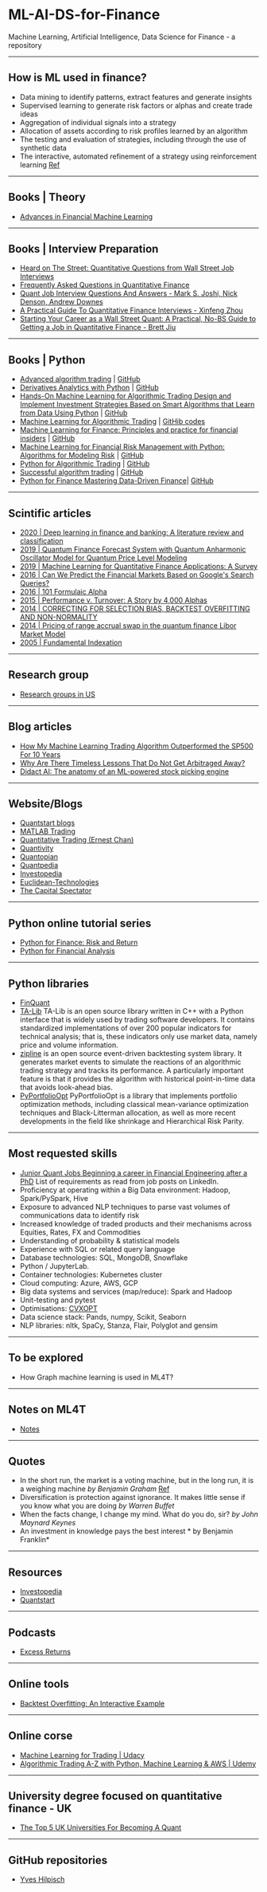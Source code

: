 # ML-AI-DS-for-Finance
Machine Learning, Artificial Intelligence, Data Science for Finance -  a repository
***

## How is ML used in finance?
- Data mining to identify patterns, extract features and generate insights
- Supervised learning to generate risk factors or alphas and create trade ideas
- Aggregation of individual signals into a strategy
- Allocation of assets according to risk profiles learned by an algorithm
- The testing and evaluation of strategies, including through the use of synthetic data
- The interactive, automated refinement of a strategy using reinforcement learning
[Ref](https://github.com/stefan-jansen/machine-learning-for-trading/tree/main/01_machine_learning_for_trading)
***

## Books | Theory
- [Advances in Financial Machine Learning](https://www.amazon.co.uk/Advances-Financial-Machine-Learning-Marcos/dp/1119482089)
***

## Books | Interview Preparation
- [Heard on The Street: Quantitative Questions from Wall Street Job Interviews](https://www.amazon.com/gp/product/0970055285/ref=as_li_tf_tl?ie=UTF8&camp=1789&creative=9325&creativeASIN=0970055285&linkCode=as2&tag=quant0f-20)
- [Frequently Asked Questions in Quantitative Finance](https://www.amazon.com/gp/product/0470748753/ref=as_li_tf_tl?ie=UTF8&camp=1789&creative=9325&creativeASIN=0470748753&linkCode=as2&tag=quant0f-20)
- [Quant Job Interview Questions And Answers - Mark S. Joshi, Nick Denson, Andrew Downes](https://www.amazon.com/gp/product/143821703X/ref=as_li_tf_tl?ie=UTF8&camp=1789&creative=9325&creativeASIN=143821703X&linkCode=as2&tag=quant0f-20)
- [A Practical Guide To Quantitative Finance Interviews - Xinfeng Zhou](https://www.amazon.com/gp/product/1438236662/ref=as_li_tf_tl?ie=UTF8&camp=1789&creative=9325&creativeASIN=1438236662&linkCode=as2&tag=quant0f-20)
- [Starting Your Career as a Wall Street Quant: A Practical, No-BS Guide to Getting a Job in Quantitative Finance - Brett Jiu](https://www.amazon.com/gp/product/1453823859/ref=as_li_tf_tl?ie=UTF8&camp=1789&creative=9325&creativeASIN=1453823859&linkCode=as2&tag=quant0f-20)
***

## Books | Python
- [Advanced algorithm trading](https://www.quantstart.com/advanced-algorithmic-trading-ebook/) | [GitHub](https://github.com/zslucky/algorithmic_trading_book)
- [Derivatives Analytics with Python](https://www.amazon.co.uk/Derivatives-Analytics-Python-Simulation-Calibration/dp/1119037999/ref=asc_df_1119037999/?tag=googshopuk-21&linkCode=df0&hvadid=310762413837&hvpos=&hvnetw=g&hvrand=13472180059267899973&hvpone=&hvptwo=&hvqmt=&hvdev=c&hvdvcmdl=&hvlocint=&hvlocphy=9046665&hvtargid=pla-450555227683&psc=1&th=1&psc=1) | [GitHub](https://github.com/yhilpisch/dawp)
- [Hands-On Machine Learning for Algorithmic Trading Design and Implement Investment Strategies Based on Smart Algorithms that Learn from Data Using Python](https://www.amazon.co.uk/Hands-Machine-Learning-Algorithmic-Trading-ebook/dp/B07JLFH7C5) | [GitHub](https://github.com/PacktPublishing/Hands-On-Machine-Learning-for-Algorithmic-Trading)
- [Machine Learning for Algorithmic Trading](https://www.amazon.com/Machine-Learning-Algorithmic-Trading-alternative/dp/1839217715?pf_rd_r=GZH2XZ35GB3BET09PCCA&pf_rd_p=c5b6893a-24f2-4a59-9d4b-aff5065c90ec&pd_rd_r=91a679c7-f069-4a6e-bdbb-a2b3f548f0c8&pd_rd_w=2B0Q0&pd_rd_wg=GMY5S&ref_=pd_gw_ci_mcx_mr_hp_d) | [GitHib codes](https://github.com/stefan-jansen/machine-learning-for-trading)
- [Machine Learning for Finance: Principles and practice for financial insiders](https://www.amazon.co.uk/Machine-Learning-Finance-algorithms-financial/dp/1789136369) | [GitHub](https://github.com/PacktPublishing/Machine-Learning-for-Finance)
- [Machine Learning for Financial Risk Management with Python: Algorithms for Modeling Risk](https://www.amazon.co.uk/Machine-Learning-Financial-Management-Python/dp/1492085251/ref=asc_df_1492085251/?tag=googshopuk-21&linkCode=df0&hvadid=375385640104&hvpos=&hvnetw=g&hvrand=7971487973211243686&hvpone=&hvptwo=&hvqmt=&hvdev=c&hvdvcmdl=&hvlocint=&hvlocphy=9045312&hvtargid=pla-1331790969021&psc=1&th=1&psc=1&tag=&ref=&adgrpid=76471991906&hvpone=&hvptwo=&hvadid=375385640104&hvpos=&hvnetw=g&hvrand=7971487973211243686&hvqmt=&hvdev=c&hvdvcmdl=&hvlocint=&hvlocphy=9045312&hvtargid=pla-1331790969021) | [GitHub](https://github.com/abdullahkarasan/mlfrm)
- [Python for Algorithmic Trading](https://www.amazon.co.uk/Python-Algorithmic-Trading-Cloud-Deployment/dp/149205335X/ref=asc_df_149205335X/?tag=googshopuk-21&linkCode=df0&hvadid=430975187240&hvpos=&hvnetw=g&hvrand=15063180287413284579&hvpone=&hvptwo=&hvqmt=&hvdev=c&hvdvcmdl=&hvlocint=&hvlocphy=9046665&hvtargid=pla-986606809437&psc=1&th=1&psc=1&tag=&ref=&adgrpid=97419295382&hvpone=&hvptwo=&hvadid=430975187240&hvpos=&hvnetw=g&hvrand=15063180287413284579&hvqmt=&hvdev=c&hvdvcmdl=&hvlocint=&hvlocphy=9046665&hvtargid=pla-986606809437) | [GitHub](https://github.com/yhilpisch/py4at)
- [Successful algorithm trading](https://www.quantstart.com/successful-algorithmic-trading-ebook/) | [GitHub](https://github.com/zslucky/algorithmic_trading_book)
- [Python for Finance Mastering Data-Driven Finance](https://www.amazon.co.uk/Python-Finance-Mastering-Data-Driven/dp/1492024333/ref=asc_df_1492024333/?tag=googshopuk-21&linkCode=df0&hvadid=310816411121&hvpos=&hvnetw=g&hvrand=4904583064860020235&hvpone=&hvptwo=&hvqmt=&hvdev=c&hvdvcmdl=&hvlocint=&hvlocphy=9045312&hvtargid=pla-548862579834&psc=1&th=1&psc=1)| [GitHub](https://github.com/yhilpisch/py4fi2nd) 
***

## Scintific articles
- [2020 | Deep learning in finance and banking: A literature review and classification](https://fbr.springeropen.com/articles/10.1186/s11782-020-00082-6)
- [2019 | Quantum Finance Forecast System with Quantum Anharmonic Oscillator Model for Quantum Price Level Modeling](http://www.iajer.com/wp-content/uploads/2021/02/A420121.pdf)
- [2019 | Machine Learning for Quantitative Finance Applications: A Survey](https://www.mdpi.com/2076-3417/9/24/5574/htm)
- [2016 | Can We Predict the Financial Markets Based on Google's Search Queries?](https://onlinelibrary.wiley.com/doi/abs/10.1002/for.2446)
- [2016 | 101 Formulaic Alpha](https://arxiv.org/ftp/arxiv/papers/1601/1601.00991.pdf)
- [2015 | Performance v. Turnover: A Story by 4,000 Alphas](https://arxiv.org/ftp/arxiv/papers/1509/1509.08110.pdf)
- [2014 | CORRECTING FOR SELECTION BIAS, BACKTEST OVERFITTING AND NON-NORMALITY](https://www.davidhbailey.com/dhbpapers/deflated-sharpe.pdf)
- [2014 | Pricing of range accrual swap in the quantum finance Libor Market Model](https://www.sciencedirect.com/science/article/abs/pii/S0378437114000545?via%3Dihub)
- [2005 | Fundamental Indexation](https://www.researchaffiliates.com/content/dam/ra/documents/FAJ_Mar_Apr_2005_Fundamental_Indexation.pdf)
***

## Research group
- [Research groups in US](https://www.quora.com/Who-are-professors-working-in-machine-learning-that-are-also-interested-in-quantitative-finance)
***

## Blog articles
- [How My Machine Learning Trading Algorithm Outperformed the SP500 For 10 Years](https://towardsdatascience.com/the-austrian-quant-my-machine-learning-trading-algorithm-outperformed-the-sp500-for-10-years-bf7ee1d6a235)
- [Why Are There Timeless Lessons That Do Not Get Arbitraged Away?](https://www.euclidean.com/timeless-lessons-that-do-not-get-arbitraged-away)
- [Didact AI: The anatomy of an ML-powered stock picking engine](https://principiamundi.com/posts/didact-anatomy/?utm_source=substack&utm_medium=email)
***

## Website/Blogs
- [Quantstart blogs](https://www.quantstart.com/articles/)
- [MATLAB Trading](http://matlab-trading.blogspot.co.uk/)
- [Quantitative Trading (Ernest Chan)](http://epchan.blogspot.com)
- [Quantivity](http://quantivity.wordpress.com)
- [Quantopian](http://blog.quantopian.com)
- [Quantpedia](http://quantpedia.com)
- [Investopedia](https://www.investopedia.com/)
- [Euclidean-Technologies](https://www.euclidean.com/using-history-and-data-in-systematic-investing)
- [The Capital Spectator](https://www.capitalspectator.com/)
***

## Python online tutorial series
- [Python for Finance: Risk and Return](https://github.com/LearnPythonWithRune/PythonForFinanceRiskAndReturn)
- [Python for Financial Analysis](https://github.com/LearnPythonWithRune/PythonForFinancialAnalysis)
***

## Python libraries
- [FinQuant](https://github.com/fmilthaler/FinQuant)
- [TA-Lib](https://www.ta-lib.org/) TA-Lib is an open source library written in C++ with a Python interface that is widely used by trading software developers. It contains standardized implementations of over 200 popular indicators for technical analysis; that is, these indicators only use market data, namely price and volume information.
- [zipline](https://github.com/quantopian/zipline) is an open source event-driven backtesting system library. It generates market events to simulate the reactions of an algorithmic trading strategy and tracks its performance. A particularly important feature is that it provides the algorithm with historical point-in-time data that avoids look-ahead bias.
- [PyPortfolioOpt](https://github.com/robertmartin8/PyPortfolioOpt) PyPortfolioOpt is a library that implements portfolio optimization methods, including classical mean-variance optimization techniques and Black-Litterman allocation, as well as more recent developments in the field like shrinkage and Hierarchical Risk Parity.
***

## Most requested skills
- [Junior Quant Jobs Beginning a career in Financial Engineering after a PhD](https://www.quantstart.com/articles/Junior-Quant-Jobs-Beginning-a-career-in-Financial-Engineering-after-a-PhD/)
List of requirements as read from job posts on LinkedIn.
- Proficiency at operating within a Big Data environment: Hadoop, Spark/PySpark, Hive
- Exposure to advanced NLP techniques to parse vast volumes of communications data to identify risk
- Increased knowledge of traded products and their mechanisms across Equities, Rates, FX and Commodities
- Understanding of probability & statistical models 
- Experience with SQL or related query language
- Database technologies: SQL, MongoDB, Snowflake
- Python / JupyterLab. 
- Container technologies: Kubernetes cluster
- Cloud computing: Azure, AWS, GCP
- Big data systems and services (map/reduce): Spark and Hadoop
- Unit-testing and pytest
- Optimisations: [CVXOPT](https://cvxopt.org/userguide/index.html) 
- Data science stack: Pands, numpy, Scikit, Seaborn
- NLP libraries: nltk, SpaCy, Stanza, Flair, Polyglot and gensim
***

## To be explored
- How Graph machine learning is used in ML4T?
***

## Notes on ML4T
- [Notes](https://drive.google.com/drive/u/2/folders/1r6RHJNe4_eqmTe50Ei88CIF--t0iQLNm)
***

## Quotes
-  In the short run, the market is a voting machine, but in the long run, it is a weighing machine *by Benjamin Graham* [Ref](https://www.researchaffiliates.com/content/dam/ra/documents/FAJ_Mar_Apr_2005_Fundamental_Indexation.pdf)
- Diversification is protection against ignorance. It makes little sense if you know what you are doing *by Warren Buffet*
- When the facts change, I change my mind. What do you do, sir? *by John Maynard Keynes*
- An investment in knowledge pays the best interest * by Benjamin Franklin*
***

## Resources
- [Investopedia](https://www.investopedia.co/)
- [Quantstart](https://www.quantstart.com/about/)
***

## Podcasts
- [Excess Returns](https://www.stitcher.com/show/excess-returns)
***

## Online tools
- [Backtest Overfitting: An Interactive Example](http://datagrid.lbl.gov/backtest/)
***

## Online corse
- [Machine Learning for Trading | Udacy](https://www.udacity.com/course/machine-learning-for-trading--ud501)
- [Algorithmic Trading A-Z with Python, Machine Learning & AWS | Udemy](https://www.udemy.com/course/algorithmic-trading-with-python-and-machine-learning/?utm_source=adwords&utm_medium=udemyads&utm_campaign=Python_v.PROF_la.EN_cc.UK_ti.7380&utm_content=deal4584&utm_term=_._ag_73899892513_._ad_532713166711_._kw__._de_c_._dm__._pl__._ti_dsa-774930046209_._li_9045312_._pd__._&matchtype=&gclid=Cj0KCQjw6_CYBhDjARIsABnuSzpIr2wUYv3Q3O947CHUGGbET3vuV8xFS59lX5pE9ipqbaTV8GziuWQaAqiCEALw_wcB)
***

## University degree focused on quantitative finance - UK
- [The Top 5 UK Universities For Becoming A Quant](https://www.quantstart.com/articles/The-Top-5-UK-Universities-For-Becoming-A-Quant/)
***

## GitHub repositories
- [Yves Hilpisch ](https://github.com/yhilpisch?tab=repositories)

